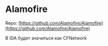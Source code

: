 # Alamofire

Repo: [https://github.com/Alamofire/Alamofire](https://github.com/Alamofire/Alamofire)

В IDA будет значиться как CFNetwork

